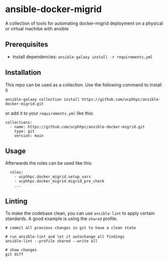 # ansible-docker-migrid
A collection of tools for automating docker-migrid deployment on a physical or virtual machibe with ansible

## Prerequisites

* Install dependencies: `ansible-galaxy install -r requirements.yml`

## Installation

This repo can be used as a collection. Use the following command to install it

```
ansible-galaxy collection install https://github.com/ucphhpc/ansible-docker-migrid.git
```

or add it to your `requirements.yml` like this:

```
collections:
  - name: https://github.com/ucphhpc/ansible-docker-migrid.git
    type: git
    version: main
```

## Usage

Afterwards the roles can be used like this:

```
  roles:
    - ucphhpc.docker_migrid.setup_vars
    - ucphhpc.docker_migrid.migrid_pre_check
    ...
```

## Linting

To make the codebase clean, you can use `ansible-lint` to apply certain standards. A good example is using the `shared` profile.

```
# commit all previous changes in git to have a clean state

# run ansible-lint and let it autochange all findings
ansible-lint --profile shared --write all

# show changes
git diff
```
